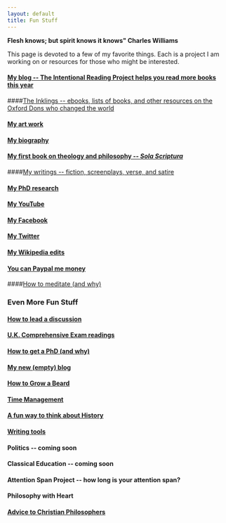 ```yaml
---
layout: default
title: Fun Stuff
---
```


**Flesh knows; but spirit knows it knows" Charles Williams**



This page is devoted to a few of my favorite things. Each is a project I am working on or resources for those who might be interested.

#### [My blog -- The Intentional Reading Project helps you read more books this year](http://www.readingintentionally.com)

####[The Inklings -- ebooks, lists of books, and other resources on the Oxford Dons who changed the world](/inklings)

#### [My art work](http://keithbuhler.com/art)

#### [My biography](//bio) ###

#### [My first book on theology and philosophy -- *Sola Scriptura*](http://www.amazon.com/Sola-Scriptura-Dialogue-Keith-Buhler-ebook/dp/B009N27L12/ref=sr_1_9?ie=UTF8&qid=1401301911&sr=8-9&keywords=sola+scriptura)

####[My writings -- fiction, screenplays, verse, and satire](/writings)

#### [My PhD research](//phd)

#### [My YouTube](https://www.youtube.com/channel/UCDxfeT2v6-kFM12T7zD-K9Q)

#### [My Facebook](http://www.facebook.com/kedbuhler/)

#### [My Twitter](https://twitter.com/Keith_Buhler) 

#### [My Wikipedia edits](http://en.wikipedia.org/wiki/User:CircularReason)

#### [You can Paypal me money](https://www.paypal.me/keithbuhler) ####

####[How to meditate (and why)](/meditation)




### Even More Fun Stuff
 
#### [How to lead a discussion](http://www.wikihow.com/Lead-a-Discussion)

#### [U.K. Comprehensive Exam readings](/comps)

#### [How to get a PhD (and why)](/phd-how-to) ####

#### [My new (empty) blog](http://circularreason.github.io./blog) ###

#### [How to Grow a Beard](/beard)

#### [Time Management](http://keithbuhler.com/goals/)
 
#### [A fun way to think about History](https://docs.google.com/spreadsheets/d/1ZitnTtYNZLmUsKcQ0vu_cdzm_Plj5nupiyDrJEn4VV0/edit#gid=0) ####

#### [Writing tools](/writing-tools)

#### Politics -- coming soon ####

#### Classical Education -- coming soon ####

#### Attention Span Project -- how long is your attention span?

#### Philosophy with Heart ####

#### [Advice to Christian Philosophers](http://www.advicetochristianphilosophers.com)